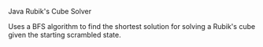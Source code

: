 Java Rubik's Cube Solver

Uses a BFS algorithm to find the shortest solution for solving a Rubik's cube given the starting scrambled state.
